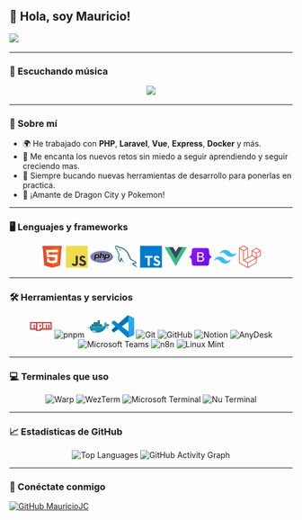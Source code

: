 ## 👋 Hola, soy Mauricio!

<img src="https://media.giphy.com/media/mGcNjsfWAjY5AEZNw6/giphy.gif" width="50">

---

### 🎵 Escuchando música

<div align="center">
  <a href="https://open.spotify.com/playlist/4ACyGMI9dNksfchud9thRf?si=muG_V8lDRLOuK1uBDCmXAg&pi=u-n3kOw7pUQ5ea">
    <img src="https://novatorem.vercel.app/api/spotify?background_color=0d1117&border_color=ffffff&title=In%20My%20Head%20-%20Bedroom">
  </a>
</div>

---

### 👤 Sobre mí

- 🌍 He trabajado con **PHP**, **Laravel**, **Vue**, **Express**, **Docker** y más.
- 🔬 Me encanta los nuevos retos sin miedo a seguir aprendiendo y seguir creciendo mas.
- 🔦 Siempre bucando nuevas herramientas de desarrollo para ponerlas en practica.
- 🐉 ¡Amante de Dragon City y Pokemon!

---

### 🖥️ Lenguajes y frameworks

<p align="center">
  <img src="https://raw.githubusercontent.com/devicons/devicon/master/icons/html5/html5-original.svg" alt="HTML" height="40">
  <img src="https://raw.githubusercontent.com/devicons/devicon/master/icons/javascript/javascript-original.svg" alt="JavaScript" height="40">
  <img src="https://raw.githubusercontent.com/devicons/devicon/master/icons/php/php-original.svg" alt="PHP" height="40">
  <img src="https://raw.githubusercontent.com/devicons/devicon/master/icons/mysql/mysql-original.svg" alt="MySQL" height="40">
  <img src="https://raw.githubusercontent.com/devicons/devicon/master/icons/typescript/typescript-original.svg" alt="TypeScript" height="40">
  <img src="https://raw.githubusercontent.com/devicons/devicon/master/icons/vuejs/vuejs-original.svg" alt="Vue.js" height="40">
  <img src="https://raw.githubusercontent.com/devicons/devicon/master/icons/bootstrap/bootstrap-original.svg" alt="Bootstrap" height="40">
  <img src="https://raw.githubusercontent.com/devicons/devicon/master/icons/tailwindcss/tailwindcss-original.svg" alt="TailwindCSS" height="40">
  <img src="https://raw.githubusercontent.com/devicons/devicon/master/icons/laravel/laravel-original.svg" alt="Laravel" height="40">
</p>


---

### 🛠️ Herramientas y servicios

<p align="center">
  <img src="https://raw.githubusercontent.com/devicons/devicon/master/icons/npm/npm-original-wordmark.svg" alt="NPM" height="40">
  <img src="https://img.shields.io/badge/-pnpm-F69220?style=flat&logo=pnpm&logoColor=white" alt="pnpm" height="40">
  <img src="https://raw.githubusercontent.com/devicons/devicon/master/icons/docker/docker-original.svg" alt="Docker" height="40">
  <img src="https://raw.githubusercontent.com/devicons/devicon/master/icons/vscode/vscode-original.svg" alt="VSCode" height="40">
  <img src="https://img.shields.io/badge/-Git-F44D27?style=flat&logo=Git&logoColor=white" alt="Git" height="40">
  <img src="https://img.shields.io/badge/-GitHub-181717?style=flat&logo=GitHub&logoColor=white" alt="GitHub" height="40">
  <img src="https://img.shields.io/badge/-Notion-000000?style=flat&logo=Notion&logoColor=white" alt="Notion" height="40">
  <img src="https://img.shields.io/badge/-AnyDesk-ec4c24?style=flat&logo=AnyDesk&logoColor=white" alt="AnyDesk" height="40">
  <img src="https://img.shields.io/badge/-Microsoft_Teams-6264A7?style=flat&logo=Microsoft-Teams&logoColor=white" alt="Microsoft Teams" height="40">
  <img src="https://img.shields.io/badge/-n8n-ef6c00?style=flat&logo=n8n&logoColor=white" alt="n8n" height="40">
  <img src="https://img.shields.io/badge/-Linux_Mint-87CF3E?style=flat&logo=linux-mint&logoColor=white" alt="Linux Mint" height="40">
</p>

---

### 💻 Terminales que uso

<p align="center">
  <img src="https://img.shields.io/badge/-Warp-0d1117?style=flat&logo=warp&logoColor=white" alt="Warp" height="40">
  <img src="https://img.shields.io/badge/-WezTerm-FFA500?style=flat&logo=windows-terminal&logoColor=white" alt="WezTerm" height="40">
  <img src="https://img.shields.io/badge/-Microsoft_Terminal-0078D4?style=flat&logo=windows-terminal&logoColor=white" alt="Microsoft Terminal" height="40">
  <img src="https://img.shields.io/badge/-Nu_Terminal-2D2D2D?style=flat&logo=powershell&logoColor=white" alt="Nu Terminal" height="40">
</p>

---

### 📈 Estadísticas de GitHub

<p align="center">
  <!-- Lenguajes más utilizados -->
  <img src="https://github-readme-stats.vercel.app/api/top-langs/?username=MauricioJC3&layout=compact&theme=dark" alt="Top Languages">
  
  <!-- Gráfica de commits -->
  <img src="https://github-readme-activity-graph.vercel.app/graph?username=MauricioJC3&theme=github-dark" alt="GitHub Activity Graph">
</p>

---

### 👥 Conéctate conmigo

[![GitHub MauricioJC](https://img.shields.io/github/followers/MauricioJC3?label=follow&style=social)](https://github.com/MauricioJC3)
